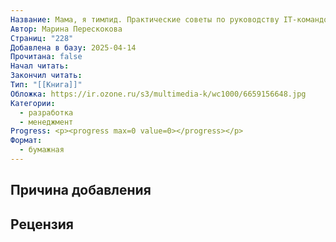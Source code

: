 ```yaml
---
Название: Мама, я тимлид. Практические советы по руководству IT-командой
Автор: Марина Перескокова
Страниц: "228"
Добавлена в базу: 2025-04-14
Прочитана: false
Начал читать: 
Закончил читать: 
Тип: "[[Книга]]"
Обложка: https://ir.ozone.ru/s3/multimedia-k/wc1000/6659156648.jpg
Категории:
  - разработка
  - менеджмент
Progress: <p><progress max=0 value=0></progress></p>
Формат:
  - бумажная
---
```

## Причина добавления


## Рецензия
